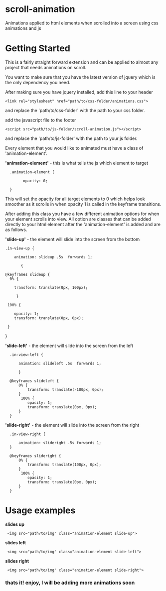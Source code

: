 # scroll-animation
Animations applied to html elements when scrolled into a screen using css animations and js

# Getting Started
This is a fairly straight forward extension and can be applied to almost any project that needs animations on scroll.

You want to make sure that you have the latest version of jquery which is the only dependency you need.

After making sure you have jquery installed, add this line to your header

    <link rel="stylesheet" href="path/to/css-folder/animations.css">

and replace the 'path/to/css-folder' with the path to your css folder.

add the javascript file to the footer 

    <script src="path/to/js-folder/scroll-animation.js"></script>

and replace the 'path/to/js-folder' with the path to your js folder.

Every element that you would like to animated must have a class of 'animation-element'.

**'animation-element'** - this is what tells the js which element to target

      .animation-element {
      
            opacity: 0;
      
      }
      
This will set the opacity for all target elements to 0 which helps look smoother as it scrolls in when opacity 1 is called in the keyframe transitions.

After adding this class you have a few different animation options for when your element scrolls into view.  All option are classes that can be added directly to your html element after the 'animation-element' is added and are as follows.

**'slide-up'** - the element will slide into the screen from the bottom

    .in-view-up {
    
        animation: slideup .5s  forwards 1;
        
           {

    @keyframes slideup {
      0% {
      
        transform: translate(0px, 100px);
        
         }
         
     100% {
     
        opacity: 1;
        transform: translate(0px, 0px);
        
     } 
   }

**'slide-left'** - the element will slide into the screen from the left

      .in-view-left {
          
          animation: slideleft .5s  forwards 1;
          
          }

      @keyframes slideleft {
          0% {
              transform: translate(-100px, 0px);      
          }
           100% {
              opacity: 1;
              transform: translate(0px, 0px);   
          } 
      }

**'slide-right'** - the element will slide into the screen from the right

      .in-view-right {

          animation: slideright .5s forwards 1;
      }

      @keyframes slideright {
          0% {
              transform: translate(100px, 0px);      
          }
           100% {
              opacity: 1;
              transform: translate(0px, 0px);   
          } 
      }
      
      
 # Usage examples
 
 **slides up**
 
     <img src="path/to/img' class="animation-element slide-up">

 **slides left**

     <img src="path/to/img' class="animation-element slide-left">
     
  **slides right**
  
     <img src="path/to/img' class="animation-element slide-right">
     
### thats it! enjoy, I will be adding more animations soon 
